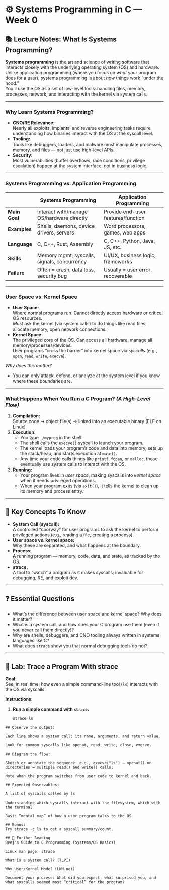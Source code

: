 # ⚙️ Systems Programming in C — Week 0

## 📚 Lecture Notes: What Is Systems Programming?

**Systems programming** is the art and science of writing software that interacts closely with the underlying operating system (OS) and hardware.  
Unlike application programming (where you focus on *what* your program does for a user), systems programming is about *how* things work “under the hood.”  
You’ll use the OS as a set of low-level tools: handling files, memory, processes, network, and interacting with the kernel via system calls.

---

### Why Learn Systems Programming?

- **CNO/RE Relevance:**  
  Nearly all exploits, implants, and reverse engineering tasks require understanding how binaries interact with the OS at the syscall level.
- **Tooling:**  
  Tools like debuggers, loaders, and malware must manipulate processes, memory, and files — not just use high-level APIs.
- **Security:**  
  Most vulnerabilities (buffer overflows, race conditions, privilege escalation) happen at the system interface, not in business logic.

---

### Systems Programming vs. Application Programming

|                | **Systems Programming**                           | **Application Programming**          |
|----------------|--------------------------------------------------|--------------------------------------|
| **Main Goal**  | Interact with/manage OS/hardware directly        | Provide end-user features/function   |
| **Examples**   | Shells, daemons, device drivers, servers         | Word processors, games, web apps     |
| **Language**   | C, C++, Rust, Assembly                           | C, C++, Python, Java, JS, etc.       |
| **Skills**     | Memory mgmt, syscalls, signals, concurrency      | UI/UX, business logic, frameworks    |
| **Failure**    | Often = crash, data loss, security bug           | Usually = user error, recoverable    |

---

### User Space vs. Kernel Space

- **User Space:**  
  Where normal programs run. Cannot directly access hardware or critical OS resources.  
  *Must* ask the kernel (via system calls) to do things like read files, allocate memory, open network connections.
- **Kernel Space:**  
  The privileged core of the OS. Can access all hardware, manage all memory/processes/devices.  
  User programs “cross the barrier” into kernel space via *syscalls* (e.g., `open`, `read`, `write`, `execve`).

*Why does this matter?*  
- You can only attack, defend, or analyze at the system level if you know where these boundaries are.

---

### What Happens When You Run a C Program? *(A High-Level Flow)*

1. **Compilation:**  
   Source code → object file(s) → linked into an executable binary (ELF on Linux)
2. **Execution:**  
   - You type `./myprog` in the shell.
   - The shell calls the `execve()` syscall to launch your program.
   - The kernel loads your program’s code and data into memory, sets up the stack/heap, and starts execution at `main()`.
   - Any time your code calls things like `printf`, `fopen`, or `malloc`, those eventually use system calls to interact with the OS.
3. **Running:**  
   - Your program lives in *user space*, making syscalls into *kernel space* when it needs privileged operations.
   - When your program exits (via `exit()`), it tells the kernel to clean up its memory and process entry.

---

## 🧠 Key Concepts To Know

- **System Call (syscall):**  
  A controlled “doorway” for user programs to ask the kernel to perform privileged actions (e.g., reading a file, creating a process).
- **User space vs. kernel space:**  
  Why these are separated, and what happens at the boundary.
- **Process:**  
  A running program — memory, code, data, and state, as tracked by the OS.
- **strace:**  
  A tool to “watch” a program as it makes syscalls; invaluable for debugging, RE, and exploit dev.

---

## ❓ Essential Questions

- What’s the difference between user space and kernel space? Why does it matter?
- What is a system call, and how does your C program use them (even if you never call them directly)?
- Why are shells, debuggers, and CNO tooling always written in systems languages like C?
- What does `strace` show you that normal debugging tools do not?

---

## 🧪 Lab: Trace a Program With strace

**Goal:**  
See, in real time, how even a simple command-line tool (`ls`) interacts with the OS via syscalls.

**Instructions:**

1. **Run a simple command with `strace`:**
   ```sh
   strace ls
```
## Observe the output:

Each line shows a system call: its name, arguments, and return value.

Look for common syscalls like openat, read, write, close, execve.

## Diagram the flow:

Sketch or annotate the sequence: e.g., execve("ls") → openat() on directories → multiple read() and write() calls.

Note when the program switches from user code to kernel and back.

## Expected Observables:

A list of syscalls called by ls

Understanding which syscalls interact with the filesystem, which with the terminal

Basic “mental map” of how a user program talks to the OS

## Bonus:
Try strace -c ls to get a syscall summary/count.

## 📖 Further Reading
Beej's Guide to C Programming (Systems/OS Basics)

Linux man page: strace

What is a system call? (TLPI)

Why User/Kernel Mode? (LWN.net)

Document your process: What did you expect, what surprised you, and what syscalls seemed most “critical” for the program?

